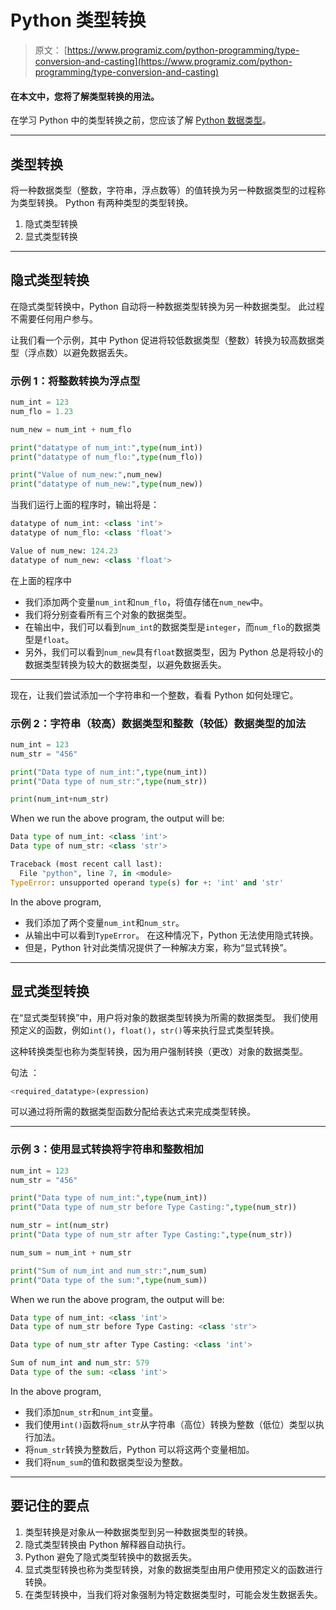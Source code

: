 # Python 类型转换

> 原文： [https://www.programiz.com/python-programming/type-conversion-and-casting](https://www.programiz.com/python-programming/type-conversion-and-casting)

#### 在本文中，您将了解类型转换的用法。

在学习 Python 中的类型转换之前，您应该了解 [Python 数据类型](https://www.programiz.com/python-programming/variables-datatypes)。

* * *

## 类型转换

将一种数据类型（整数，字符串，浮点数等）的值转换为另一种数据类型的过程称为类型转换。 Python 有两种类型的类型转换。

1.  隐式类型转换
2.  显式类型转换

* * *

## 隐式类型转换

在隐式类型转换中，Python 自动将一种数据类型转换为另一种数据类型。 此过程不需要任何用户参与。

让我们看一个示例，其中 Python 促进将较低数据类型（整数）转换为较高数据类型（浮点数）以避免数据丢失。

### 示例 1：将整数转换为浮点型

```py
num_int = 123
num_flo = 1.23

num_new = num_int + num_flo

print("datatype of num_int:",type(num_int))
print("datatype of num_flo:",type(num_flo))

print("Value of num_new:",num_new)
print("datatype of num_new:",type(num_new))
```

当我们运行上面的程序时，输出将是：

```py
datatype of num_int: <class 'int'>
datatype of num_flo: <class 'float'>

Value of num_new: 124.23
datatype of num_new: <class 'float'>
```

在上面的程序中

*   我们添加两个变量`num_int`和`num_flo`，将值存储在`num_new`中。
*   我们将分别查看所有三个对象的数据类型。
*   在输出中，我们可以看到`num_int`的数据类型是`integer`，而`num_flo`的数据类型是`float`。
*   另外，我们可以看到`num_new`具有`float`数据类型，因为 Python 总是将较小的数据类型转换为较大的数据类型，以避免数据丢失。

* * *

现在，让我们尝试添加一个字符串和一个整数，看看 Python 如何处理它。

### 示例 2：字符串（较高）数据类型和整数（较低）数据类型的加法

```py
num_int = 123
num_str = "456"

print("Data type of num_int:",type(num_int))
print("Data type of num_str:",type(num_str))

print(num_int+num_str)
```

When we run the above program, the output will be:

```py
Data type of num_int: <class 'int'> 
Data type of num_str: <class 'str'> 

Traceback (most recent call last): 
  File "python", line 7, in <module> 
TypeError: unsupported operand type(s) for +: 'int' and 'str'
```

In the above program,

*   我们添加了两个变量`num_int`和`num_str`。
*   从输出中可以看到`TypeError`。 在这种情况下，Python 无法使用隐式转换。
*   但是，Python 针对此类情况提供了一种解决方案，称为“显式转换”。

* * *

## 显式类型转换

在“显式类型转换”中，用户将对象的数据类型转换为所需的数据类型。 我们使用预定义的函数，例如`int()`，`float()`，`str()`等来执行显式类型转换。

这种转换类型也称为类型转换，因为用户强制转换（更改）对象的数据类型。

句法 ：

```py
<required_datatype>(expression)
```

可以通过将所需的数据类型函数分配给表达式来完成类型转换。

* * *

### 示例 3：使用显式转换将字符串和整数相加

```py
num_int = 123
num_str = "456"

print("Data type of num_int:",type(num_int))
print("Data type of num_str before Type Casting:",type(num_str))

num_str = int(num_str)
print("Data type of num_str after Type Casting:",type(num_str))

num_sum = num_int + num_str

print("Sum of num_int and num_str:",num_sum)
print("Data type of the sum:",type(num_sum))
```

When we run the above program, the output will be:

```py
Data type of num_int: <class 'int'>
Data type of num_str before Type Casting: <class 'str'>

Data type of num_str after Type Casting: <class 'int'>

Sum of num_int and num_str: 579
Data type of the sum: <class 'int'>
```

In the above program,

*   我们添加`num_str`和`num_int`变量。
*   我们使用`int()`函数将`num_str`从字符串（高位）转换为整数（低位）类型以执行加法。
*   将`num_str`转换为整数后，Python 可以将这两个变量相加。
*   我们将`num_sum`的值和数据类型设为整数。

* * *

## 要记住的要点

1.  类型转换是对象从一种数据类型到另一种数据类型的转换。
2.  隐式类型转换由 Python 解释器自动执行。
3.  Python 避免了隐式类型转换中的数据丢失。
4.  显式类型转换也称为类型转换，对象的数据类型由用户使用预定义的函数进行转换。
5.  在类型转换中，当我们将对象强制为特定数据类型时，可能会发生数据丢失。